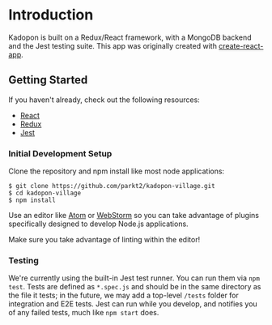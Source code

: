Introduction
============

Kadopon is built on a Redux/React framework, with a MongoDB backend and the Jest testing suite. This app was originally created with [create-react-app](https://github.com/facebookincubator/create-react-app).

## Getting Started

If you haven't already, check out the following resources:
 * [React](https://facebook.github.io/react/)
 * [Redux](http://redux.js.org/)
 * [Jest](https://facebook.github.io/jest/)

### Initial Development Setup

Clone the repository and npm install like most node applications:
```
$ git clone https://github.com/parkt2/kadopon-village.git
$ cd kadopon-village
$ npm install
```

Use an editor like [Atom](https://atom.io/) or [WebStorm](https://www.jetbrains.com/webstorm/) so you can take advantage of plugins specifically designed to develop Node.js applications.

Make sure you take advantage of linting within the editor!

### Testing

We're currently using the built-in Jest test runner. You can run them via 
`npm test`. Tests are defined as `*.spec.js` and should be in the same directory as the file it tests; in the future, we may add a top-level `/tests` folder for integration and E2E tests.
Jest can run while you develop, and notifies you of any failed tests, much like `npm start` does.
